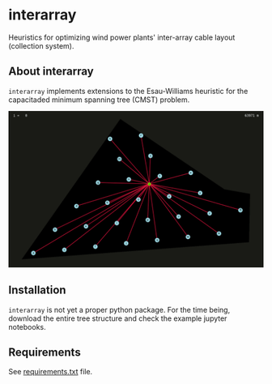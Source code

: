 interarray
==========
Heuristics for optimizing wind power plants' inter-array cable layout (collection system).

About interarray
----------------

``interarray`` implements extensions to the Esau-Williams heuristic for the capacitaded minimum spanning tree (CMST) problem.

![Heuristic iterations animation](videos/BIG%20Ronne%20Bank%20North_CPEW_4.gif?raw=true "Rønne Bank North, CPEW, κ=4")

Installation
------------

``interarray`` is not yet a proper python package. For the time being, download the entire tree structure and check the example jupyter notebooks.

Requirements
------------

See [requirements.txt](interarray/requirements.txt) file.
